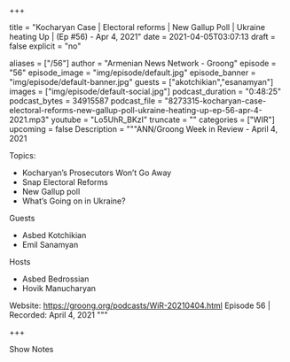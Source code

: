 
+++

title = "Kocharyan Case | Electoral reforms | New Gallup Poll | Ukraine heating Up | (Ep #56) - Apr 4, 2021"
date = 2021-04-05T03:07:13
draft = false
explicit = "no"

aliases = ["/56"]
author = "Armenian News Network - Groong"
episode = "56"
episode_image = "img/episode/default.jpg"
episode_banner = "img/episode/default-banner.jpg"
guests = ["akotchikian","esanamyan"]
images = ["img/episode/default-social.jpg"]
podcast_duration = "0:48:25"
podcast_bytes = 34915587
podcast_file = "8273315-kocharyan-case-electoral-reforms-new-gallup-poll-ukraine-heating-up-ep-56-apr-4-2021.mp3"
youtube = "Lo5UhR_BKzI"
truncate = ""
categories = ["WIR"]
upcoming = false
Description = """ANN/Groong Week in Review - April 4, 2021

Topics:
* Kocharyan’s Prosecutors Won’t Go Away
* Snap Electoral Reforms
* New Gallup poll
* What’s Going on in Ukraine?

Guests
- Asbed Kotchikian
- Emil Sanamyan

Hosts
- Asbed Bedrossian
- Hovik Manucharyan

Website: https://groong.org/podcasts/WiR-20210404.html
Episode 56 | Recorded: April 4, 2021
"""

+++

Show Notes

